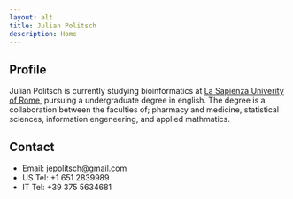 ```yaml
---
layout: alt
title: Julian Politsch
description: Home
---
```


## Profile

Julian Politsch is currently studying bioinformatics at [La Sapienza Univerity of Rome](https://www.uniroma1.it/en/), pursuing a undergraduate degree in english. The degree is a collaboration between the faculties of; pharmacy and medicine, statistical sciences, information engeneering, and applied mathmatics. 

## Contact 

* Email: [jepolitsch@gmail.com](mailto:jepolitsch@gmail.com)
* US Tel: +1 651 2839989
* IT Tel: +39 375 5634681
